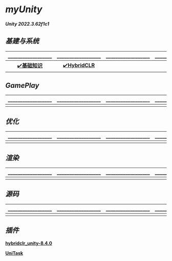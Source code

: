 # **_myUnity_**

#### **_Unity 2022.3.62f1c1_**

## **_基建与系统_**
|__________________|__________________|__________________|__________________|__________________|
|:--------:|:------:|:--------:|:--------:|:--------:|
|[✔️**基础知识**](https://github.com/HushengStudent/myUnity/blob/main/Doc/Basics/basic_knowledge/basic_knowledge.md)|[✔️**HybridCLR**](https://github.com/HushengStudent/myUnity/blob/main/Doc/Basics/hybridclr/hybridclr.md)||||

## **_GamePlay_**
|__________________|__________________|__________________|__________________|__________________|
|:--------:|:------:|:--------:|:--------:|:--------:|
||||||

## **_优化_**
|__________________|__________________|__________________|__________________|__________________|
|:--------:|:------:|:--------:|:--------:|:--------:|
||||||

## **_渲染_**
|__________________|__________________|__________________|__________________|__________________|
|:--------:|:------:|:--------:|:--------:|:--------:|
||||||

## **_源码_**
|__________________|__________________|__________________|__________________|__________________|
|:--------:|:------:|:--------:|:--------:|:--------:|
||||||

## **_插件_**

[**hybridclr_unity-8.4.0**](https://github.com/focus-creative-games/hybridclr_unity/releases/tag/v8.4.0)

[**UniTask**](https://github.com/Cysharp/UniTask)